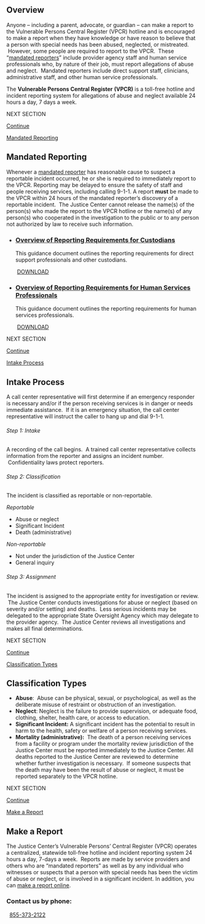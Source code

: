 ## Overview

Anyone – including a parent, advocate, or guardian – can make a report to the Vulnerable Persons Central Register (VPCR) hotline and is encouraged to make a report when they have knowledge or have reason to believe that a person with special needs has been abused, neglected, or mistreated.  However, some people are required to report to the VPCR.  These “[mandated reporters](https://www.justicecenter.ny.gov/mandated-reporters "mandated reporters")” include provider agency staff and human service professionals who, by nature of their job, must report allegations of abuse and neglect.  Mandated reporters include direct support staff, clinicians, administrative staff, and other human service professionals.

The **Vulnerable Persons Central Register** **(VPCR)** is a toll-free hotline and incident reporting system for allegations of abuse and neglect available 24 hours a day, 7 days a week.  

NEXT SECTION

[Continue](https://www.justicecenter.ny.gov/reporting-incident#)

[Mandated Reporting](https://www.justicecenter.ny.gov/reporting-incident#)

## Mandated Reporting

Whenever a [mandated reporter](https://www.justicecenter.ny.gov/mandated-reporters "mandated reporters") has reasonable cause to suspect a reportable incident occurred, he or she is required to immediately report to the VPCR. Reporting may be delayed to ensure the safety of staff and people receiving services, including calling 9-1-1. A report **must** be made to the VPCR within 24 hours of the mandated reporter’s discovery of a reportable incident.  The Justice Center cannot release the name(s) of the person(s) who made the report to the VPCR hotline or the name(s) of any person(s) who cooperated in the investigation to the public or to any person not authorized by law to receive such information.

-   ### [Overview of Reporting Requirements for Custodians](https://www.justicecenter.ny.gov/system/files/documents/2019/11/reporting-requirements-for-custodians_final.pdf)
    
    This guidance document outlines the reporting requirements for direct support professionals and other custodians. 
    
     [DOWNLOAD](https://www.justicecenter.ny.gov/system/files/documents/2019/11/reporting-requirements-for-custodians_final.pdf "Download Overview of Reporting Requirements for Custodians")

-   ### [Overview of Reporting Requirements for Human Services Professionals](https://www.justicecenter.ny.gov/system/files/documents/2019/11/reporting-requirements-for-human-services-professionals_v2_0.pdf)
    
    This guidance document outlines the reporting requirements for human services professionals. 
    
     [DOWNLOAD](https://www.justicecenter.ny.gov/system/files/documents/2019/11/reporting-requirements-for-human-services-professionals_v2_0.pdf "Download Overview of Reporting Requirements for Human Services Professionals")

NEXT SECTION

[Continue](https://www.justicecenter.ny.gov/reporting-incident#)

[Intake Process](https://www.justicecenter.ny.gov/reporting-incident#)

## Intake Process

A call center representative will first determine if an emergency responder is necessary and/or if the person receiving services is in danger or needs immediate assistance.  If it is an emergency situation, the call center representative will instruct the caller to hang up and dial 9-1-1.

###### Step 1: Intake

A recording of the call begins.  A trained call center representative collects information from the reporter and assigns an incident number.  Confidentiality laws protect reporters.  

###### Step 2: Classification

The incident is classified as reportable or non-reportable.

_Reportable_

-   Abuse or neglect
-   Significant Incident
-   Death (administrative)

_Non-reportable_

-   Not under the jurisdiction of the Justice Center
-   General inquiry

###### Step 3: Assignment

The incident is assigned to the appropriate entity for investigation or review.  The Justice Center conducts investigations for abuse or neglect (based on severity and/or setting) and deaths.  Less serious incidents may be delegated to the appropriate State Oversight Agency which may delegate to the provider agency.  The Justice Center reviews all investigations and makes all final determinations.

NEXT SECTION

[Continue](https://www.justicecenter.ny.gov/reporting-incident#)

[Classification Types](https://www.justicecenter.ny.gov/reporting-incident#)

## Classification Types

-   **Abuse**:  Abuse can be physical, sexual, or psychological, as well as the deliberate misuse of restraint or obstruction of an investigation. 
-   **Neglect**: Neglect is the failure to provide supervision, or adequate food, clothing, shelter, health care, or access to education. 
-   **Significant Incident:** A significant incident has the potential to result in harm to the health, safety or welfare of a person receiving services.
-   **Mortality (administrative):**  The death of a person receiving services from a facility or program under the mortality review jurisdiction of the Justice Center must be reported immediately to the Justice Center. All deaths reported to the Justice Center are reviewed to determine whether further investigation is necessary.  If someone suspects that the death may have been the result of abuse or neglect, it must be reported separately to the VPCR hotline.

NEXT SECTION

[Continue](https://www.justicecenter.ny.gov/reporting-incident#)

[Make a Report](https://www.justicecenter.ny.gov/reporting-incident#)

## Make a Report

The Justice Center’s Vulnerable Persons’ Central Register (VPCR) operates a centralized, statewide toll-free hotline and incident reporting system 24 hours a day, 7-days a week.  Reports are made by service providers and others who are “mandated reporters” as well as by any individual who witnesses or suspects that a person with special needs has been the victim of abuse or neglect, or is involved in a significant incident. In addition, you can [make a report online](https://vpcr.justicecenter.ny.gov/WIRW/#/).

### Contact us by phone:

  [855-373-2122](tel:855-373-2122)